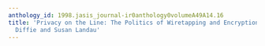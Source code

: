 ```yaml
---
anthology_id: 1998.jasis_journal-ir0anthology0volumeA49A14.16
title: 'Privacy on the Line: The Politics of Wiretapping and Encryption, by Whitfield
  Diffie and Susan Landau'
---
```

